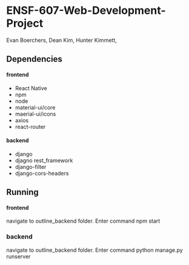 # ENSF-607-Web-Development-Project
Evan Boerchers,
Dean Kim,
Hunter Kimmett,

## Dependencies

#### frontend
- React Native
- npm
- node
- material-ui/core
- maerial-ui/icons
- axios
- react-router

#### backend
- django
- djagno rest_framework
- django-filter
- django-cors-headers

## Running

#### frontend
navigate to outline_backend folder. Enter command npm start

### backend
navigate to outline_backend folder. Enter command python manage.py runserver
